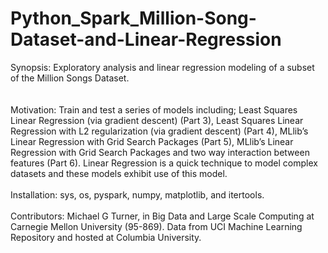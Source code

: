 # Python_Spark_Million-Song-Dataset-and-Linear-Regression
Synopsis: Exploratory analysis and linear regression modeling of a subset of the Million Songs Dataset.  
<br />
<br />
Motivation: Train and test a series of models including; Least Squares Linear Regression (via gradient descent) (Part 3), Least Squares Linear Regression with L2 regularization (via gradient descent) (Part 4), MLlib’s Linear Regression with Grid Search Packages (Part 5), MLlib’s Linear Regression with Grid Search Packages and two way interaction between features (Part 6).  Linear Regression is a quick technique to model complex datasets and these models exhibit use of this model.
<br />
<br />
Installation: sys, os, pyspark, numpy, matplotlib, and itertools.
<br />
<br />
Contributors: Michael G Turner, in Big Data and Large Scale Computing at Carnegie Mellon University (95-869).  Data from UCI Machine Learning Repository and hosted at Columbia University. 
<br />
<br />
